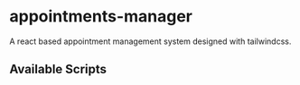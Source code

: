 # appointments-manager
A react based appointment management system designed with tailwindcss.

## Available Scripts
